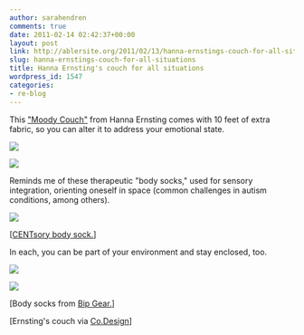 ```yaml
---
author: sarahendren
comments: true
date: 2011-02-14 02:42:37+00:00
layout: post
link: http://ablersite.org/2011/02/13/hanna-ernstings-couch-for-all-situations/
slug: hanna-ernstings-couch-for-all-situations
title: Hanna Ernsting's couch for all situations
wordpress_id: 1547
categories:
- re-blog
---
```


This ["Moody Couch"](http://www.hannaernsting.com/moodycouch.html) from Hanna Ernsting comes with 10 feet of extra fabric, so you can alter it to address your emotional state.

[![](http://ablersite.files.wordpress.com/2011/02/ernstingcouch1.jpg)](http://ablersite.files.wordpress.com/2011/02/ernstingcouch1.jpg)

[![](http://ablersite.files.wordpress.com/2011/02/ernstingcouch2.jpg)](http://ablersite.files.wordpress.com/2011/02/ernstingcouch2.jpg)

Reminds me of these therapeutic "body socks," used for sensory integration, orienting oneself in space (common challenges in autism conditions, among others).

[![](http://ablersite.files.wordpress.com/2011/02/bodysockpink.jpg)](http://ablersite.files.wordpress.com/2011/02/bodysockpink.jpg)

[[CENTsory body sock.](http://yourspecialkid.com/centsory-socks-c-21/centsory-body-sock-p-3)]

In each, you can be part of your environment and stay enclosed, too.

[![](http://ablersite.files.wordpress.com/2011/02/ernstingcouch3.jpg)](http://ablersite.files.wordpress.com/2011/02/ernstingcouch3.jpg)

[![](http://ablersite.files.wordpress.com/2011/02/body-socks.jpg)](http://ablersite.files.wordpress.com/2011/02/body-socks.jpg)

[Body socks from [Bip Gear.](http://bipgear.com/store/body-socks-7)]

[Ernsting's couch via [Co.Design](http://www.fastcodesign.com/1663085/a-couch-that-indulges-your-bitchiest-moods)]
